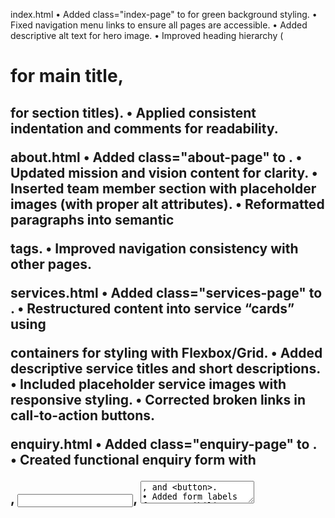 index.html
	•	Added class="index-page" to <body> for green background styling.
	•	Fixed navigation menu links to ensure all pages are accessible.
	•	Added descriptive alt text for hero image.
	•	Improved heading hierarchy (<h1> for main title, <h2> for section titles).
	•	Applied consistent indentation and comments for readability.

about.html
	•	Added class="about-page" to <body>.
	•	Updated mission and vision content for clarity.
	•	Inserted team member section with placeholder images (with proper alt attributes).
	•	Reformatted paragraphs into semantic <section> tags.
	•	Improved navigation consistency with other pages.

services.html
	•	Added class="services-page" to <body>.
	•	Restructured content into service “cards” using <div> containers for styling with Flexbox/Grid.
	•	Added descriptive service titles and short descriptions.
	•	Included placeholder service images with responsive styling.
	•	Corrected broken links in call-to-action buttons.

 enquiry.html
	•	Added class="enquiry-page" to <body>.
	•	Created functional enquiry form with <form>, <input>, <textarea>, and <button>.
	•	Added form labels for accessibility.
	•	Ensured form fields are responsive and styled consistently.
	•	Updated navigation menu links.

contact.html
	•	Added class="contact-page" to <body>.
	•	Updated contact details with two example locations.
	•	Embedded Google Maps iframe placeholders for locations.
	•	Added contact form with name, email, and message fields.
	•	Applied consistent form styling from enquiry. 

